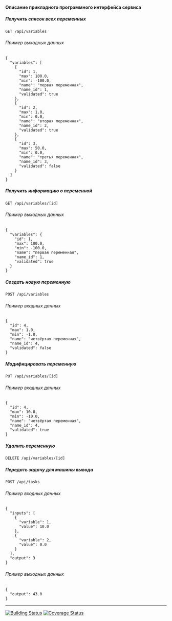 #### Описание прикладного программного интерфейса сервиса

##### Получить список всех переменных

```
GET /api/variables
```

###### Пример выходных данных

```
{
  "variables": [
    {
      "id": 1,
      "max": 100.0,
      "min": -100.0,
      "name": "первая переменная",
      "name_id": 1,
      "validated": true
    },
    {
      "id": 2,
      "max": 1.0,
      "min": 0.0,
      "name": "вторая переменная",
      "name_id": 2,
      "validated": true
    },
    {
      "id": 3,
      "max": 50.0,
      "min": 0.0,
      "name": "третья переменная",
      "name_id": 3,
      "validated": false
    }
  ]
}
```

##### Получить информацию о переменной

```
GET /api/variables/[id]
```

###### Пример выходных данных

```
{
  "variables": {
    "id": 1,
    "max": 100.0,
    "min": -100.0,
    "name": "первая переменная",
    "name_id": 1,
    "validated": true
  }
}
```

##### Создать новую переменную

```
POST /api/variables
```

###### Пример входных данных

```
{
  "id": 4,
  "max": 1.0,
  "min": -1.0,
  "name": "четвёртая переменная",
  "name_id": 4,
  "validated": false
}
```

##### Модифицировать переменную

```
PUT /api/variables/[id]
```

###### Пример входных данных

```
{
  "id": 4,
  "max": 10.0,
  "min": -10.0,
  "name": "четвёртая переменная",
  "name_id": 4,
  "validated": true
}
```

##### Удалить переменную

```
DELETE /api/variables/[id]
```

##### Передать задачу для машины вывода

```
POST /api/tasks
```

###### Пример входных данных

```
{ 
  "inputs": [ 
	{ 
	  "variable": 1, 
	  "value": 10.0 
	}, 
	{ 
	  "variable": 2, 
	  "value": 0.0 
	} 
  ],
  "output": 3
}
```

###### Пример выходных данных

```
{
  "output": 43.0
}
```

---

[![Building Status](https://travis-ci.org/the0/pyfrbs.svg?branch=master)](https://travis-ci.org/the0/pyfrbs.svg?branch=master)
[![Coverage Status](https://coveralls.io/r/the0/pyfrbs?branch=master)](https://coveralls.io/r/the0/pyfrbs?branch=master)
